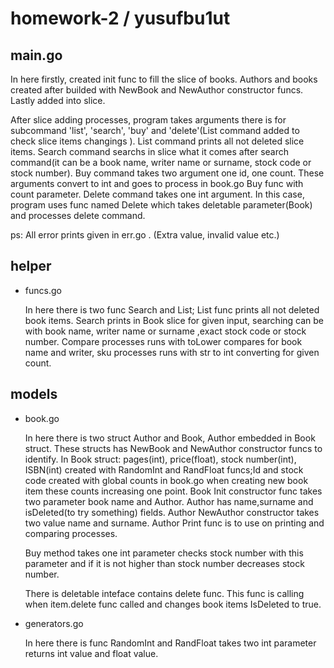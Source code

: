 # homework-2 / yusufbu1ut

## main.go

In here firstly, created init func to fill the slice of books. Authors and books created after builded with NewBook and NewAuthor constructor funcs. Lastly added into slice.

After slice adding processes, program takes arguments there is for subcommand 'list', 'search', 'buy' and 'delete'(List command added to check slice items changings ). 
List command prints all not deleted slice items. Search command searchs in slice what it comes after search command(it can be a book name, writer name or surname, 
stock code or stock number). Buy command takes two argument one id, one count. These arguments convert to int and goes to process in book.go Buy func with count parameter. 
Delete command takes one int argument. In this case, program uses func named Delete which takes deletable parameter(Book) and processes delete command.

ps: All error prints given in err.go . (Extra value, invalid value etc.) 


## helper

* funcs.go
  
  In here there is two func Search and List; List func prints all not deleted book items. Search prints in Book slice for given input, searching can be with book name, writer name or surname
  ,exact stock code or stock number. Compare processes runs with toLower compares for book name and writer, sku processes runs with str to int converting for given count.


## models

* book.go
  
  In here there is two struct Author and Book, Author embedded in Book struct. These structs has NewBook and NewAuthor constructor funcs to identify. In Book struct: pages(int), price(float),
  stock number(int), ISBN(int) created with RandomInt and RandFloat funcs;Id and stock code created with global counts in book.go when creating new book item these counts increasing
  one point. Book Init constructor func takes two parameter book name and Author. Author has name,surname and isDeleted(to try something) fields. Author NewAuthor constructor takes two value name 
  and surname. Author Print func is to use on printing and comparing processes.
  
  Buy method takes one int parameter checks stock number with this parameter and if it is not higher  than stock number decreases stock number.
  
  There is deletable inteface contains delete func. This func is calling when item.delete func called and changes book items IsDeleted to true.

* generators.go

  In here there is func RandomInt and RandFloat takes two int parameter returns int value and float value.
